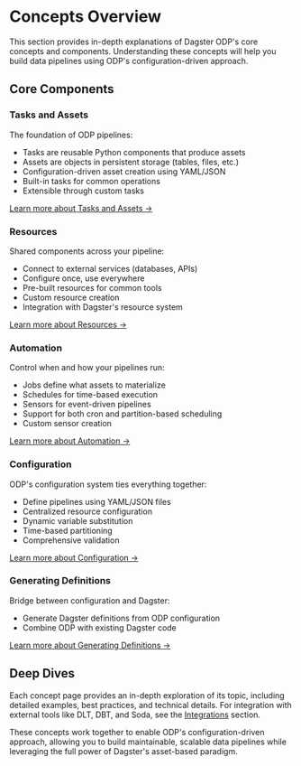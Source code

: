 # Concepts Overview

This section provides in-depth explanations of Dagster ODP's core concepts and components. Understanding these concepts will help you build data pipelines using ODP's configuration-driven approach.

## Core Components

### Tasks and Assets

The foundation of ODP pipelines:

- Tasks are reusable Python components that produce assets
- Assets are objects in persistent storage (tables, files, etc.)
- Configuration-driven asset creation using YAML/JSON
- Built-in tasks for common operations
- Extensible through custom tasks

[Learn more about Tasks and Assets →](tasks_and_assets.md)

### Resources

Shared components across your pipeline:

- Connect to external services (databases, APIs)
- Configure once, use everywhere
- Pre-built resources for common tools
- Custom resource creation
- Integration with Dagster's resource system

[Learn more about Resources →](resources.md)

### Automation

Control when and how your pipelines run:

- Jobs define what assets to materialize
- Schedules for time-based execution
- Sensors for event-driven pipelines
- Support for both cron and partition-based scheduling
- Custom sensor creation

[Learn more about Automation →](automation.md)

### Configuration

ODP's configuration system ties everything together:

- Define pipelines using YAML/JSON files
- Centralized resource configuration
- Dynamic variable substitution
- Time-based partitioning
- Comprehensive validation

[Learn more about Configuration →](configuration.md)

### Generating Definitions

Bridge between configuration and Dagster:

- Generate Dagster definitions from ODP configuration
- Combine ODP with existing Dagster code

[Learn more about Generating Definitions →](definitions.md)

## Deep Dives

Each concept page provides an in-depth exploration of its topic, including detailed examples, best practices, and technical details. For integration with external tools like DLT, DBT, and Soda, see the [Integrations](../integrations/integrations.md) section.

These concepts work together to enable ODP's configuration-driven approach, allowing you to build maintainable, scalable data pipelines while leveraging the full power of Dagster's asset-based paradigm.